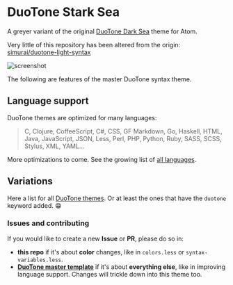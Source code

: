 # DuoTone Stark Sea

A greyer variant of the original [DuoTone Dark Sea](https://atom.io/themes/duotone-dark-sea-syntax) theme for Atom.

Very little of this repository has been altered from the origin: [simurai/duotone-light-syntax](https://github.com/simurai/duotone-dark-sea-syntax)

![screenshot](https://raw.github.com/5310/duotone-stark-sea-syntax/master/screenshot.png)

The following are features of the master DuoTone syntax theme.

## Language support

DuoTone themes are optimized for many languages:

> C, Clojure, CoffeeScript, C#, CSS, GF Markdown, Go, Haskell, HTML, Java, JavaScript, JSON, Less, Perl, PHP, Python, Ruby, SASS, SCSS, Stylus, XML, YAML...

More optimizations to come. See the growing list of [all languages](/styles/languages).


## Variations

Here a list for all [DuoTone themes](https://atom.io/themes/search?utf8=%E2%9C%93&q=keyword:duotone). Or at least the ones that have the `duotone` keyword added. :grin:


### Issues and contributing

If you would like to create a new __Issue__ or __PR__, please do so in:

- __this repo__ if it's about __color__ changes, like in `colors.less` or `syntax-variables.less`.
- __[DuoTone master template](https://github.com/simurai/duotone-syntax)__ if it's about __everything else__, like in improving language support. Changes will trickle down into this theme too.
